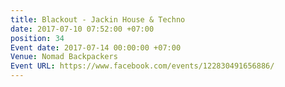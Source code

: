 ```yaml
---
title: Blackout - Jackin House & Techno
date: 2017-07-10 07:52:00 +07:00
position: 34
Event date: 2017-07-14 00:00:00 +07:00
Venue: Nomad Backpackers
Event URL: https://www.facebook.com/events/122830491656886/
---
```


